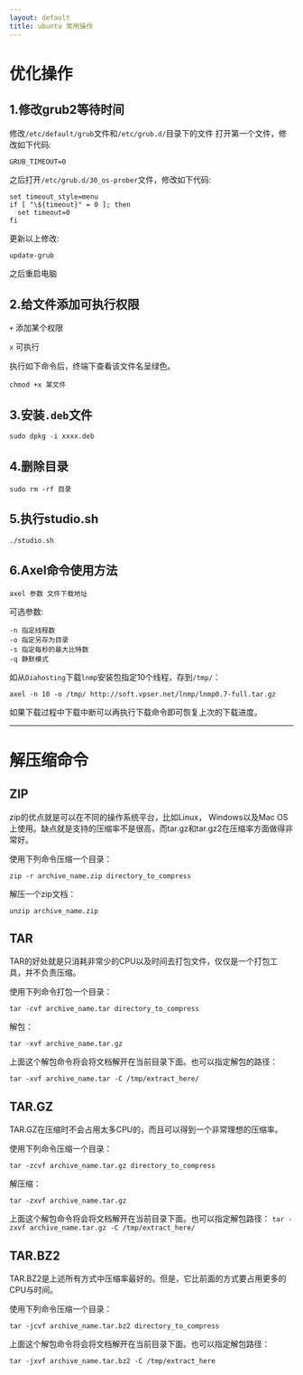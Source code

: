 ```yaml
---
layout: default
title: ubuntu 常用操作
---
```


# 优化操作

## 1.修改grub2等待时间
修改`/etc/default/grub`文件和`/etc/grub.d/`目录下的文件
打开第一个文件，修改如下代码:

	GRUB_TIMEOUT=0

之后打开`/etc/grub.d/30_os-prober`文件，修改如下代码:

	set timeout_style=menu
	if [ "\${timeout}" = 0 ]; then
	  set timeout=0
	fi

更新以上修改:

	update-grub

之后重启电脑

## 2.给文件添加可执行权限
`+` 添加某个权限

`x` 可执行

执行如下命令后，终端下查看该文件名呈绿色。

	chmod +x 某文件

## 3.安装`.deb`文件

	sudo dpkg -i xxxx.deb

## 4.删除目录

	sudo rm -rf 目录

## 5.执行studio.sh

	./studio.sh

## 6.Axel命令使用方法

	axel 参数 文件下载地址

可选参数:

	-n 指定线程数
	-o 指定另存为目录
	-s 指定每秒的最大比特数
	-q 静默模式

如从`Diahosting`下载`lnmp`安装包指定10个线程，存到`/tmp/`：

	axel -n 10 -o /tmp/ http://soft.vpser.net/lnmp/lnmp0.7-full.tar.gz

如果下载过程中下载中断可以再执行下载命令即可恢复上次的下载进度。

---

# 解压缩命令

## ZIP
zip的优点就是可以在不同的操作系统平台，比如Linux， Windows以及Mac OS上使用。缺点就是支持的压缩率不是很高，而tar.gz和tar.gz2在压缩率方面做得非常好。

使用下列命令压缩一个目录：

	zip -r archive_name.zip directory_to_compress

解压一个zip文档：

	unzip archive_name.zip

## TAR
TAR的好处就是只消耗非常少的CPU以及时间去打包文件，仅仅是一个打包工具，并不负责压缩。

使用下列命令打包一个目录：

	tar -cvf archive_name.tar directory_to_compress

解包：

	tar -xvf archive_name.tar.gz

上面这个解包命令将会将文档解开在当前目录下面。也可以指定解包的路径：

	tar -xvf archive_name.tar -C /tmp/extract_here/

## TAR.GZ
TAR.GZ在压缩时不会占用太多CPU的，而且可以得到一个非常理想的压缩率。

使用下列命令压缩一个目录：

	tar -zcvf archive_name.tar.gz directory_to_compress

解压缩：

	tar -zxvf archive_name.tar.gz

上面这个解包命令将会将文档解开在当前目录下面。也可以指定解包路径：
`tar -zxvf archive_name.tar.gz -C /tmp/extract_here/`

## TAR.BZ2
TAR.BZ2是上述所有方式中压缩率最好的。但是，它比前面的方式要占用更多的CPU与时间。

使用下列命令压缩一个目录：

	tar -jcvf archive_name.tar.bz2 directory_to_compress

上面这个解包命令将会将文档解开在当前目录下面。也可以指定解包路径：

	tar -jxvf archive_name.tar.bz2 -C /tmp/extract_here




